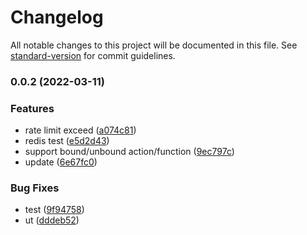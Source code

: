 # Changelog

All notable changes to this project will be documented in this file. See [standard-version](https://github.com/conventional-changelog/standard-version) for commit guidelines.

### 0.0.2 (2022-03-11)


### Features

*  rate limit exceed ([a074c81](https://github.com/Soontao/cds-rate-limit/commit/a074c81d52266f083306b026ff82e7e01d15d76c))
* redis test ([e5d2d43](https://github.com/Soontao/cds-rate-limit/commit/e5d2d4397e8022286192fbfa79f419af0f4f75ce))
* support bound/unbound action/function ([9ec797c](https://github.com/Soontao/cds-rate-limit/commit/9ec797c4a1b36dd48ff9932934bb953808bdf7bc))
* update ([6e67fc0](https://github.com/Soontao/cds-rate-limit/commit/6e67fc0ce37011e482d39f68f9143e880a2906ae))


### Bug Fixes

* test ([9f94758](https://github.com/Soontao/cds-rate-limit/commit/9f94758638b6c5be9c97662b86cf28cb7a21408f))
* ut ([dddeb52](https://github.com/Soontao/cds-rate-limit/commit/dddeb52f9b6533f98ef79c649df37c6071485996))
